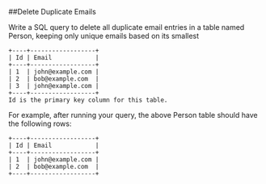 ##Delete Duplicate Emails

Write a SQL query to delete all duplicate email entries in a table named Person, keeping only unique emails based on its smallest 

<pre><code>+----+------------------+
| Id | Email            |
+----+------------------+
| 1  | john@example.com |
| 2  | bob@example.com  |
| 3  | john@example.com |
+----+------------------+
Id is the primary key column for this table.
</code></pre>

For example, after running your query, the above Person table should have the following rows:

<pre><code>+----+------------------+
| Id | Email            |
+----+------------------+
| 1  | john@example.com |
| 2  | bob@example.com  |
+----+------------------+</code></pre>